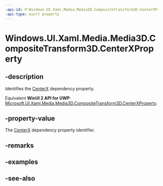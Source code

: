 ```yaml
---
-api-id: P:Windows.UI.Xaml.Media.Media3D.CompositeTransform3D.CenterXProperty
-api-type: winrt property
---
```


<!-- Property syntax
public Windows.UI.Xaml.DependencyProperty CenterXProperty { get; }
-->

# Windows.UI.Xaml.Media.Media3D.CompositeTransform3D.CenterXProperty

## -description
Identifies the [CenterX](compositetransform3d_centerx.md) dependency property.

Equivalent **WinUI 2 API for UWP**: [Microsoft.UI.Xaml.Media.Media3D.CompositeTransform3D.CenterXProperty](/windows/winui/api/microsoft.ui.xaml.media.media3d.compositetransform3d.centerxproperty).

## -property-value
The [CenterX](compositetransform3d_centerx.md) dependency property identifier.

## -remarks

## -examples

## -see-also

